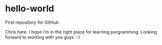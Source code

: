 # hello-world
First repository for GitHub

Chris here. I hope i'm in the right place for learning porgramming.
Looking forward to working with you guys :-)
